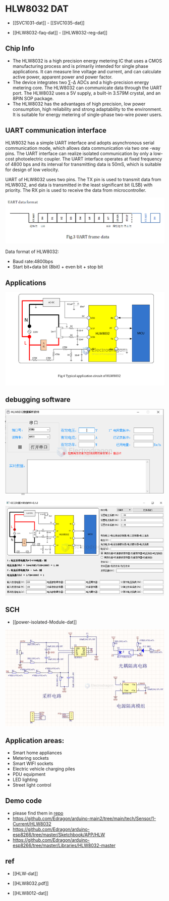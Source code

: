# HLW8032 DAT

- [[SVC1031-dat]] - [[SVC1035-dat]]

- [[HLW8032-faq-dat]] - [[HLW8032-reg-dat]]

## Chip Info

- The HLW8032 is a high precision energy metering IC that uses a CMOS manufacturing process and is primarily intended for single phase applications. It can measure line voltage and current, and can calculate active power, apparent power and power factor.
- The device integrates two ∑-Δ ADCs and a high-precision energy metering core. The HLW8032 can communicate data through the UART port. The HLW8032 uses a 5V supply, a built-in 3.579M crystal, and an 8PIN SOP package.
- The HLW8032 has the advantages of high precision, low power consumption, high reliability and strong adaptability to the environment. It is suitable for energy metering of single-phase two-wire power users.


## UART communication interface


HLW8032 has a simple UART interface and adopts asynchronous serial communication mode, which allows data communication via two one -way pins. The UART interface can realize isolated communication by only a low-cost photoelectric coupler. The UART interface operates at fixed frequency of 4800 bps and its interval for transmitting data is 50mS, which is suitable for design of low velocity.   

UART of HLW8032 uses two pins. The TX pin is used to transmit data from HLW8032, and data is transmitted in the least significant bit (LSB) with priority. The RX pin is used to receive the data from microcontroller. 

![](2025-02-13-16-09-20.png)

Data format of HLW8032:   
 
- Baud rate:4800bps   
- Start bit+data bit (8bit) + even bit + stop bit


## Applications 

![](2023-11-01-18-24-07.png)


## debugging software 

![](2024-12-18-17-08-33.png)

![](2024-12-18-17-09-06.png)

## SCH 

- [[power-isolated-Module-dat]]

![](2025-05-20-12-28-21.png)

## Application areas:

- Smart home appliances
- Metering sockets
- Smart WIFI sockets
- Electric vehicle charging piles
- PDU equipment
- LED lighting
- Street light control

## Demo code 

- please find them in [repo](https://github.com/Edragon/HLW)
- https://github.com/Edragon/arduino-main2/tree/main/tech/Sensor/1-Current/HLW8032
- https://github.com/Edragon/arduino-esp8266/tree/master/Sketchbook/APP/HLW
- https://github.com/Edragon/arduino-esp8266/tree/master/Libraries/HLW8032-master


## ref

- [[HLW-dat]]

- [[HLW8032.pdf]]

- [[HLW8012-dat]] 